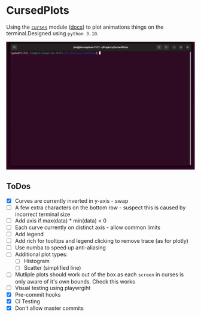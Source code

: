 # CursedPlots

Using the [`curses`](https://docs.python.org/3/howto/curses.html) module ([docs](https://docs.python.org/3/library/curses.html)) to plot animations things on the terminal.Designed using `python 3.10`.

![Example plotting animation](curves.gif)

## ToDos

 - [x] Curves are currently inverted in y-axis - swap
 - [ ] A few extra characters on the bottom row - suspect this is caused by incorrect terminal size
 - [ ] Add axis if max(data) * min(data) < 0
 - [ ] Each curve currently on distinct axis - allow common limits
 - [ ] Add legend
 - [ ] Add rich for tooltips and legend clicking to remove trace (as for plotly)
 - [ ] Use numba to speed up anti-aliasing
 - [ ] Additional plot types:
     - [ ] Histogram
     - [ ] Scatter (simplified line)
 - [ ] Mutliple plots should work out of the box as each `screen` in curses is only aware of it's own bounds. Check this works
 - [ ] Visual testing using playwrgiht
 - [x] Pre-commit hooks
 - [x] CI Testing
 - [x] Don't allow master commits
